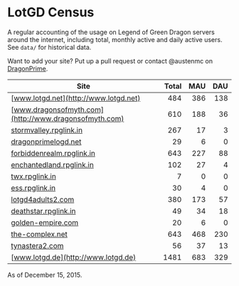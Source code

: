 # LotGD Census
A regular accounting of the usage on Legend of Green Dragon servers around the internet, including total, monthly active and daily active users. See `data/` for historical data.

Want to add your site? Put up a pull request or contact @austenmc on [DragonPrime](http://dragonprime.net).


Site | Total | MAU | DAU
--- | ---:| ---:| ---:
[www.lotgd.net](http://www.lotgd.net)|484|386|138
[www.dragonsofmyth.com](http://www.dragonsofmyth.com)|610|188|36
[stormvalley.rpglink.in](http://stormvalley.rpglink.in)|267|17|3
[dragonprimelogd.net](http://dragonprimelogd.net)|29|6|0
[forbiddenrealm.rpglink.in](http://forbiddenrealm.rpglink.in)|643|227|88
[enchantedland.rpglink.in](http://enchantedland.rpglink.in)|102|27|4
[twx.rpglink.in](http://twx.rpglink.in)|7|0|0
[ess.rpglink.in](http://ess.rpglink.in)|30|4|0
[lotgd4adults2.com](http://lotgd4adults2.com)|380|173|57
[deathstar.rpglink.in](http://deathstar.rpglink.in)|49|34|18
[golden-empire.com](http://golden-empire.com)|20|6|0
[the-complex.net](http://the-complex.net)|643|468|230
[tynastera2.com](http://tynastera2.com)|56|37|13
[www.lotgd.de](http://www.lotgd.de)|1481|683|329

As of December 15, 2015.
